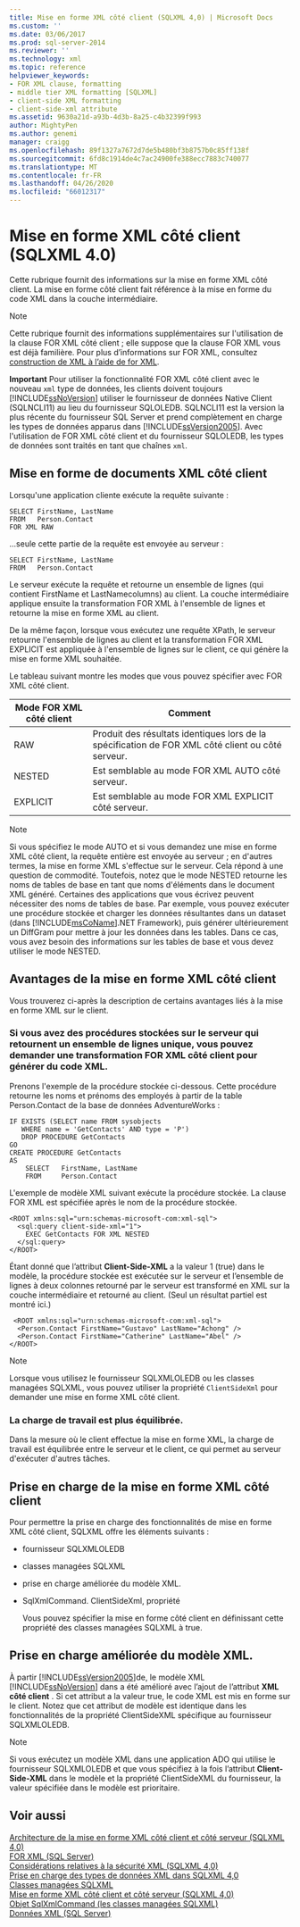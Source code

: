 ```yaml
---
title: Mise en forme XML côté client (SQLXML 4,0) | Microsoft Docs
ms.custom: ''
ms.date: 03/06/2017
ms.prod: sql-server-2014
ms.reviewer: ''
ms.technology: xml
ms.topic: reference
helpviewer_keywords:
- FOR XML clause, formatting
- middle tier XML formatting [SQLXML]
- client-side XML formatting
- client-side-xml attribute
ms.assetid: 9630a21d-a93b-4d3b-8a25-c4b32399f993
author: MightyPen
ms.author: genemi
manager: craigg
ms.openlocfilehash: 89f1327a7672d7de5b480bf3b8757b0c85ff138f
ms.sourcegitcommit: 6fd8c1914de4c7ac24900fe388ecc7883c740077
ms.translationtype: MT
ms.contentlocale: fr-FR
ms.lasthandoff: 04/26/2020
ms.locfileid: "66012317"
---
```

# <a name="client-side-xml-formatting-sqlxml-40"></a>Mise en forme XML côté client (SQLXML 4.0)
  Cette rubrique fournit des informations sur la mise en forme XML côté client. La mise en forme côté client fait référence à la mise en forme du code XML dans la couche intermédiaire.  
  
> [!NOTE]  
>  Cette rubrique fournit des informations supplémentaires sur l'utilisation de la clause FOR XML côté client ; elle suppose que la clause FOR XML vous est déjà familière. Pour plus d’informations sur FOR XML, consultez [construction de XML à l’aide de for XML](../../xml/for-xml-sql-server.md).  
  
 **Important** Pour utiliser la fonctionnalité FOR XML côté client avec le nouveau `xml` type de données, les clients doivent toujours [!INCLUDE[ssNoVersion](../../../includes/ssnoversion-md.md)] utiliser le fournisseur de données Native Client (SQLNCLI11) au lieu du fournisseur SQLOLEDB. SQLNCLI11 est la version la plus récente du fournisseur SQL Server et prend complètement en charge les types de données apparus dans [!INCLUDE[ssVersion2005](../../../includes/ssversion2005-md.md)]. Avec l'utilisation de FOR XML côté client et du fournisseur SQLOLEDB, les types de données sont traités en tant que chaînes `xml`.  
  
## <a name="formatting-xml-documents-on-the-client-side"></a>Mise en forme de documents XML côté client  
 Lorsqu'une application cliente exécute la requête suivante :  
  
```  
SELECT FirstName, LastName  
FROM   Person.Contact  
FOR XML RAW  
```  
  
 ...seule cette partie de la requête est envoyée au serveur :  
  
```  
SELECT FirstName, LastName  
FROM   Person.Contact  
```  
  
 Le serveur exécute la requête et retourne un ensemble de lignes (qui contient FirstName et LastNamecolumns) au client. La couche intermédiaire applique ensuite la transformation FOR XML à l'ensemble de lignes et retourne la mise en forme XML au client.  
  
 De la même façon, lorsque vous exécutez une requête XPath, le serveur retourne l'ensemble de lignes au client et la transformation FOR XML EXPLICIT est appliquée à l'ensemble de lignes sur le client, ce qui génère la mise en forme XML souhaitée.  
  
 Le tableau suivant montre les modes que vous pouvez spécifier avec FOR XML côté client.  
  
|Mode FOR XML côté client|Comment|  
|-------------------------------|-------------|  
|RAW|Produit des résultats identiques lors de la spécification de FOR XML côté client ou côté serveur.|  
|NESTED|Est semblable au mode FOR XML AUTO côté serveur.|  
|EXPLICIT|Est semblable au mode FOR XML EXPLICIT côté serveur.|  
  
> [!NOTE]  
>  Si vous spécifiez le mode AUTO et si vous demandez une mise en forme XML côté client, la requête entière est envoyée au serveur ; en d'autres termes, la mise en forme XML s'effectue sur le serveur. Cela répond à une question de commodité. Toutefois, notez que le mode NESTED retourne les noms de tables de base en tant que noms d'éléments dans le document XML généré. Certaines des applications que vous écrivez peuvent nécessiter des noms de tables de base. Par exemple, vous pouvez exécuter une procédure stockée et charger les données résultantes dans un dataset (dans [!INCLUDE[msCoName](../../../includes/msconame-md.md)].NET Framework), puis générer ultérieurement un DiffGram pour mettre à jour les données dans les tables. Dans ce cas, vous avez besoin des informations sur les tables de base et vous devez utiliser le mode NESTED.  
  
## <a name="benefits-of-client-side-xml-formatting"></a>Avantages de la mise en forme XML côté client  
 Vous trouverez ci-après la description de certains avantages liés à la mise en forme XML sur le client.  
  
### <a name="if-you-have-stored-procedures-on-the-server-that-return-a-single-rowset-you-can-request-client-side-for-xml-transformation-to-generate-an-xml"></a>Si vous avez des procédures stockées sur le serveur qui retournent un ensemble de lignes unique, vous pouvez demander une transformation FOR XML côté client pour générer du code XML.  
 Prenons l'exemple de la procédure stockée ci-dessous. Cette procédure retourne les noms et prénoms des employés à partir de la table Person.Contact de la base de données AdventureWorks :  
  
```  
IF EXISTS (SELECT name FROM sysobjects  
   WHERE name = 'GetContacts' AND type = 'P')  
   DROP PROCEDURE GetContacts  
GO  
CREATE PROCEDURE GetContacts  
AS  
    SELECT   FirstName, LastName  
    FROM     Person.Contact  
```  
  
 L'exemple de modèle XML suivant exécute la procédure stockée. La clause FOR XML est spécifiée après le nom de la procédure stockée.  
  
```  
<ROOT xmlns:sql="urn:schemas-microsoft-com:xml-sql">  
  <sql:query client-side-xml="1">  
    EXEC GetContacts FOR XML NESTED  
  </sql:query>  
</ROOT>  
```  
  
 Étant donné que l’attribut **Client-Side-XML** a la valeur 1 (true) dans le modèle, la procédure stockée est exécutée sur le serveur et l’ensemble de lignes à deux colonnes retourné par le serveur est transformé en XML sur la couche intermédiaire et retourné au client. (Seul un résultat partiel est montré ici.)  
  
```  
 <ROOT xmlns:sql="urn:schemas-microsoft-com:xml-sql">  
  <Person.Contact FirstName="Gustavo" LastName="Achong" />   
  <Person.Contact FirstName="Catherine" LastName="Abel" />  
</ROOT>  
```  
  
> [!NOTE]  
>  Lorsque vous utilisez le fournisseur SQLXMLOLEDB ou les classes managées SQLXML, vous pouvez utiliser la propriété `ClientSideXml` pour demander une mise en forme XML côté client.  
  
### <a name="the-workload-is-more-balanced"></a>La charge de travail est plus équilibrée.  
 Dans la mesure où le client effectue la mise en forme XML, la charge de travail est équilibrée entre le serveur et le client, ce qui permet au serveur d'exécuter d'autres tâches.  
  
## <a name="supporting-client-side-xml-formatting"></a>Prise en charge de la mise en forme XML côté client  
 Pour permettre la prise en charge des fonctionnalités de mise en forme XML côté client, SQLXML offre les éléments suivants :  
  
-   fournisseur SQLXMLOLEDB  
  
-   classes managées SQLXML  
  
-   prise en charge améliorée du modèle XML.  
  
-   SqlXmlCommand. ClientSideXml, propriété  
  
     Vous pouvez spécifier la mise en forme côté client en définissant cette propriété des classes managées SQLXML à true.  
  
## <a name="enhanced-xml-template-support"></a>Prise en charge améliorée du modèle XML.  
 À partir [!INCLUDE[ssVersion2005](../../../includes/ssversion2005-md.md)]de, le modèle XML [!INCLUDE[ssNoVersion](../../../includes/ssnoversion-md.md)] dans a été amélioré avec l’ajout de l’attribut **XML côté client** . Si cet attribut a la valeur true, le code XML est mis en forme sur le client. Notez que cet attribut de modèle est identique dans les fonctionnalités de la propriété ClientSideXML spécifique au fournisseur SQLXMLOLEDB.  
  
> [!NOTE]  
>  Si vous exécutez un modèle XML dans une application ADO qui utilise le fournisseur SQLXMLOLEDB et que vous spécifiez à la fois l’attribut **Client-Side-XML** dans le modèle et la propriété ClientSideXML du fournisseur, la valeur spécifiée dans le modèle est prioritaire.  
  
## <a name="see-also"></a>Voir aussi  
 [Architecture de la mise en forme XML côté client et côté serveur &#40;SQLXML 4,0&#41;](server-side-xml-formatting-sqlxml-4-0.md)   
 [FOR XML &#40;SQL Server&#41;](../../xml/for-xml-sql-server.md)   
 [Considérations relatives à la sécurité XML &#40;SQLXML 4,0&#41;](../../sqlxml-annotated-xsd-schemas-xpath-queries/security/for-xml-security-considerations-sqlxml-4-0.md)   
 [Prise en charge des types de données XML dans SQLXML 4,0](../xml-data-type-support-in-sqlxml-4-0.md)   
 [Classes managées SQLXML](../../sqlxml-annotated-xsd-schemas-xpath-queries/net-framework-classes/sqlxml-4-0-net-framework-support-managed-classes.md)   
 [Mise en forme XML côté client et côté serveur &#40;SQLXML 4,0&#41;](client-side-vs-server-side-xml-formatting-sqlxml-4-0.md)   
 [Objet SqlXmlCommand &#40;les classes managées SQLXML&#41;](../../sqlxml-annotated-xsd-schemas-xpath-queries/net-framework-classes/sqlxml-managed-classes-sqlxmlcommand-object.md)   
 [Données XML &#40;SQL Server&#41;](../../xml/xml-data-sql-server.md)  
  
  
